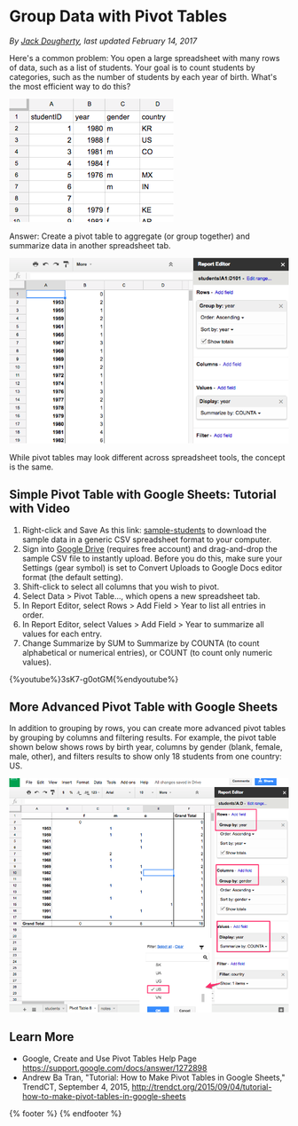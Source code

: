# Group Data with Pivot Tables
*By [Jack Dougherty](../../introduction/who.md), last updated February 14, 2017*

Here's a common problem: You open a large spreadsheet with many rows of data, such as a list of students. Your goal is to count students by categories, such as the number of students by each year of birth.  What's the most efficient way to do this?

![Screenshot: Long spreadsheet of student data](spreadsheet-pivot-intro.png)

Answer: Create a pivot table to aggregate (or group together) and summarize data in another spreadsheet tab.

![Screenshot: Pivot table of count by year of birth](spreadsheet-google-pivot-year.png)

While pivot tables may look different across spreadsheet tools, the concept is the same.

## Simple Pivot Table with Google Sheets: Tutorial with Video
1) Right-click and Save As this link: [sample-students](sample-students.csv) to download the sample data in a generic CSV spreadsheet format to your computer.
2) Sign into [Google Drive](http://drive.google.com) (requires free account) and drag-and-drop the sample CSV file to instantly upload. Before you do this, make sure your Settings (gear symbol) is set to Convert Uploads to Google Docs editor format (the default setting).
3) Shift-click to select all columns that you wish to pivot.
4) Select Data > Pivot Table..., which opens a new spreadsheet tab.
5) In Report Editor, select Rows > Add Field > Year to list all entries in order.
6) In Report Editor, select Values > Add Field > Year to summarize all values for each entry.
7) Change Summarize by SUM to Summarize by COUNTA (to count alphabetical or numerical entries), or COUNT (to count only numeric values).

{%youtube%}3sK7-g0otGM{%endyoutube%}

## More Advanced Pivot Table with Google Sheets

In addition to grouping by rows, you can create more advanced pivot tables by grouping by columns and filtering results. For example, the pivot table shown below shows rows by birth year, columns by gender (blank, female, male, other), and filters results to show only 18 students from one country: US.

![Screenshot: Advanced pivot table by year of birth and gender for US](spreadsheet-pivot-google-advanced.png)

## Learn More
- Google, Create and Use Pivot Tables Help Page https://support.google.com/docs/answer/1272898
- Andrew Ba Tran, "Tutorial: How to Make Pivot Tables in Google Sheets," TrendCT, September 4, 2015, http://trendct.org/2015/09/04/tutorial-how-to-make-pivot-tables-in-google-sheets

{% footer %}
{% endfooter %}

